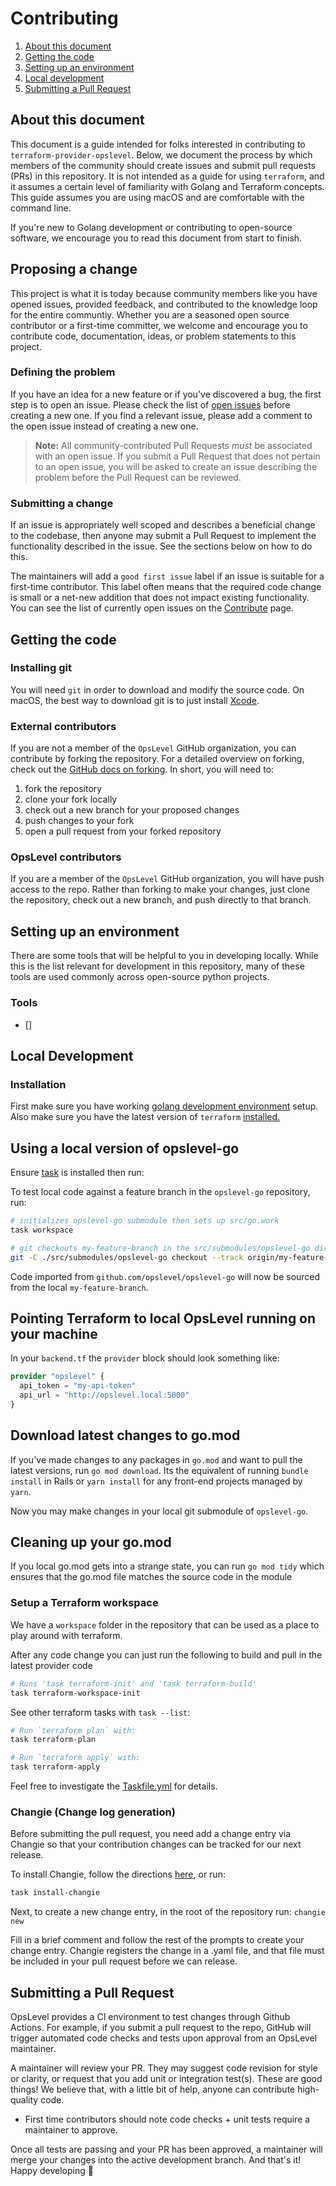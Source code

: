 # Contributing

1. [About this document](#about-this-document)
3. [Getting the code](#getting-the-code)
4. [Setting up an environment](#setting-up-an-environment)
5. [Local development](#local-development)
7. [Submitting a Pull Request](#submitting-a-pull-request)

## About this document

This document is a guide intended for folks interested in contributing to `terraform-provider-opslevel`. Below, we document the process by which members of the community should create issues and submit pull requests (PRs) in this repository. It is not intended as a guide for using `terraform`, and it assumes a certain level of familiarity with Golang and Terraform concepts. This guide assumes you are using macOS and are comfortable with the command line.

If you're new to Golang development or contributing to open-source software, we encourage you to read this document from start to finish.

## Proposing a change

This project is what it is today because community members like you have opened issues, provided feedback, and contributed to the knowledge loop for the entire communtiy. Whether you are a seasoned open source contributor or a first-time committer, we welcome and encourage you to contribute code, documentation, ideas, or problem statements to this project.

### Defining the problem

If you have an idea for a new feature or if you've discovered a bug, the first step is to open an issue. Please check the list of [open issues](https://github.com/OpsLevel/terraform-provider-opslevel/issues) before creating a new one. If you find a relevant issue, please add a comment to the open issue instead of creating a new one.

> **Note:** All community-contributed Pull Requests _must_ be associated with an open issue. If you submit a Pull Request that does not pertain to an open issue, you will be asked to create an issue describing the problem before the Pull Request can be reviewed.

### Submitting a change

If an issue is appropriately well scoped and describes a beneficial change to the codebase, then anyone may submit a Pull Request to implement the functionality described in the issue. See the sections below on how to do this.

The maintainers will add a `good first issue` label if an issue is suitable for a first-time contributor. This label often means that the required code change is small or a net-new addition that does not impact existing functionality. You can see the list of currently open issues on the [Contribute](https://github.com/OpsLevel/terraform-provider-opslevel/contribute) page.

## Getting the code

### Installing git

You will need `git` in order to download and modify the source code. On macOS, the best way to download git is to just install [Xcode](https://developer.apple.com/support/xcode/).

### External contributors

If you are not a member of the `OpsLevel` GitHub organization, you can contribute by forking the repository. For a detailed overview on forking, check out the [GitHub docs on forking](https://help.github.com/en/articles/fork-a-repo). In short, you will need to:

1. fork the repository
2. clone your fork locally
3. check out a new branch for your proposed changes
4. push changes to your fork
5. open a pull request from your forked repository

### OpsLevel contributors

If you are a member of the `OpsLevel` GitHub organization, you will have push access to the repo. Rather than forking to make your changes, just clone the repository, check out a new branch, and push directly to that branch.

## Setting up an environment

There are some tools that will be helpful to you in developing locally. While this is the list relevant for development in this repository, many of these tools are used commonly across open-source python projects.

### Tools

- []

## Local Development

### Installation

First make sure you have working [golang development environment](https://learn.gopherguides.com/courses/preparing-your-environment-for-go-development) setup. Also make sure you have the latest version of `terraform` [installed.](https://learn.hashicorp.com/tutorials/terraform/install-cli)

## Using a local version of opslevel-go

Ensure [task](https://taskfile.dev/) is installed then run:

To test local code against a feature branch in the `opslevel-go` repository, run:

```sh
# initializes opslevel-go submodule then sets up src/go.work
task workspace

# git checkouts my-feature-branch in the src/submodules/opslevel-go directory
git -C ./src/submodules/opslevel-go checkout --track origin/my-feature-branch
```

Code imported from `github.com/opslevel/opslevel-go` will now be sourced from the
local `my-feature-branch`.


## Pointing Terraform to local OpsLevel running on your machine

In your `backend.tf` the `provider` block should look something like:

```terraform
provider "opslevel" {
  api_token = "my-api-token"
  api_url = "http://opslevel.local:5000"
}
```

## Download latest changes to go.mod

If you've made changes to any packages in `go.mod` and want to pull the latest versions, run `go mod download`. Its the equivalent of running `bundle install` in Rails or `yarn install` for any front-end projects managed by `yarn`.

Now you may make changes in your local git submodule of `opslevel-go`.

## Cleaning up your go.mod

If you local go.mod gets into a strange state, you can run `go mod tidy` which ensures that the go.mod file matches the source code in the module

### Setup a Terraform workspace

We have a `workspace` folder in the repository that can be used as a place to play around with terraform.

After any code change you can just run the following to build and pull in the latest provider code

```sh
# Runs 'task terraform-init' and 'task terraform-build'
task terraform-workspace-init
```

See other terraform tasks with `task --list`:

```sh
# Run `terraform plan` with:
task terraform-plan

# Run `terraform apply` with:
task terraform-apply
```

Feel free to investigate the [Taskfile.yml](./Taskfile.yml) for details.

### Changie (Change log generation)

Before submitting the pull request, you need add a change entry via Changie so that your contribution changes can be tracked for our next release.

To install Changie, follow the directions [here](https://changie.dev/guide/installation/), or run:

```sh
task install-changie
```

Next, to create a new change entry, in the root of the repository run: `changie new`

Fill in a brief comment and follow the rest of the prompts to create your change entry.  Changie registers the change in a .yaml file, and that file must be included in your pull request before we can release.

## Submitting a Pull Request

OpsLevel provides a CI environment to test changes through Github Actions. For example, if you submit a pull request to the repo, GitHub will trigger automated code checks and tests upon approval from an OpsLevel maintainer.

A maintainer will review your PR. They may suggest code revision for style or clarity, or request that you add unit or integration test(s). These are good things! We believe that, with a little bit of help, anyone can contribute high-quality code.
- First time contributors should note code checks + unit tests require a maintainer to approve.

Once all tests are passing and your PR has been approved, a maintainer will merge your changes into the active development branch. And that's it! Happy developing :tada:
